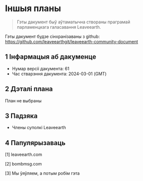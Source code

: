 # Іншыя планы

>Гэты дакумент быў аўтаматычна створаны праграмай парламенцкага галасавання Leaveearth.

Гэты дакумент будзе сінхранізаваны з github: https://github.com/leaveearthgit/leaveearth-community-document

## 1 Інфармацыя аб дакуменце

- Нумар версіі дакумента: 61
- Час стварэння дакумента: 2024-03-01 (GMT)

## 2 Дэталі плана

План не выбраны

## 3 Падзяка
* Члены суполкі Leaveearth

## 4 Папулярызаваць
[1] leaveearth.com

[2] bombmsg.com

[3] Мы ўяўляем, а потым робім гэта